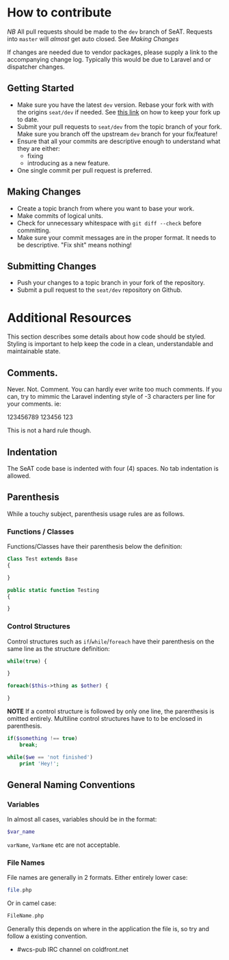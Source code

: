 # How to contribute

*NB* All pull requests should be made to the `dev` branch of SeAT. Requests into `master` will _almost_ get auto closed. See *Making Changes*

If changes are needed due to vendor packages, please supply a link to the accompanying change log. Typically this would be due to Laravel and or dispatcher changes.

## Getting Started

* Make sure you have the latest `dev` version. Rebase your fork with with the origins `seat/dev` if needed. See [this link](http://stackoverflow.com/questions/3903817/pull-new-updates-from-original-github-repository-into-forked-github-repository) on how to keep your fork up to date.
* Submit your pull requests to `seat/dev` from the topic branch of your fork. Make sure you branch off the upstream `dev` branch for your fix/feature!
* Ensure that all your commits are descriptive enough to understand what they are either:
    * fixing
    * introducing as a new feature.
* One single commit per pull request is preferred.

## Making Changes

* Create a topic branch from where you want to base your work.
* Make commits of logical units.
* Check for unnecessary whitespace with `git diff --check` before committing.
* Make sure your commit messages are in the proper format. It needs to be descriptive. "Fix shit" means nothing!

## Submitting Changes

* Push your changes to a topic branch in your fork of the repository.
* Submit a pull request to the `seat/dev` repository on Github.

# Additional Resources

This section describes some details about how code should be styled. Styling is important to help keep the code in a clean, understandable and maintainable state.

## Comments.

Never. Not. Comment. You can hardly ever write too much comments. If you can, try to mimmic the Laravel indenting style of -3 characters per line for your comments. ie:

123456789
123456
123

This is not a hard rule though.

## Indentation

The SeAT code base is indented with four (4) spaces. No tab indentation is allowed.

## Parenthesis

While a touchy subject, parenthesis usage rules are as follows.

### Functions / Classes
Functions/Classes have their parenthesis below the definition:

```php
Class Test extends Base
{

}
```

```php
public static function Testing
{

}
```

### Control Structures

Control structures such as `if`/`while`/`foreach` have their parenthesis on the same line as the structure definition:

```php
while(true) {

}
```

```php
foreach($this->thing as $other) {

}
```

**NOTE** If a control structure is followed by only one line, the parenthesis is omitted entirely. Multiline control structures have to to be enclosed in parenthesis.

```php
if($something !== true)
    break;
```

```php
while($we == 'not finished')
    print 'Hey!';

```

## General Naming Conventions

### Variables

In almost all cases, variables should be in the format:

```php
$var_name
```

`varName`, `VarName` etc are not acceptable.

### File Names

File names are generally in 2 formats. Either entirely lower case:

```php
file.php
```

Or in camel case:

```php
FileName.php
```

Generally this depends on where in the application the file is, so try and follow a existing convention.

* #wcs-pub IRC channel on coldfront.net
